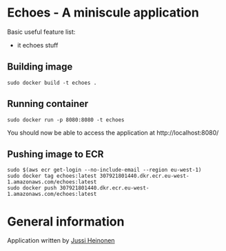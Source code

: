 # Echoes - A miniscule application

Basic useful feature list:

 * it echoes stuff


## Building image

`sudo docker build -t echoes .`

## Running container

`sudo docker run -p 8080:8080 -t echoes`

You should now be able to access the application at http://localhost:8080/

## Pushing image to ECR

```
sudo $(aws ecr get-login --no-include-email --region eu-west-1)
sudo docker tag echoes:latest 307921801440.dkr.ecr.eu-west-1.amazonaws.com/echoes:latest
sudo docker push 307921801440.dkr.ecr.eu-west-1.amazonaws.com/echoes:latest
```

# General information

Application written by [Jussi Heinonen](mailto:jussi.heinonen@ft.com)
